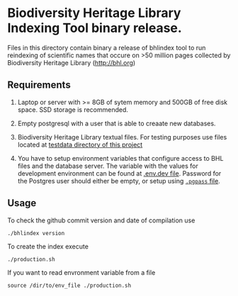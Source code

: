 # Biodiversity Heritage Library Indexing Tool binary release.

Files in this directory contain binary a release of bhlindex tool to
run reindexing of scientific names that occure on >50 million pages collected
by Biodiversity Heritage Library (http://bhl.org)

## Requirements

1. Laptop or server with >= 8GB of sytem memory and 500GB of free disk space.
   SSD storage is recommended.

2. Empty postgresql with a user that is able to creaate new databases.

3. Biodiversity Heritage Library textual files. For testing purposes use files
   located at [testdata directory of this project][testdata]

4. You have to setup environment variables that configure access to BHL files
   and the database server. The variable with the values for development
   environment can be found at [.env.dev file][env]. Password for the Postgres
   user should either be empty, or setup using [`.pgpass` file][pgpass].

## Usage

To check the github commit version and date of compilation use

```
./bhlindex version
```

To create the index execute

```
./production.sh
```
If you want to read envronment variable from a file

```
source /dir/to/env_file ./production.sh
```

[testdata]: https://github.com/gnames/bhlindex/tree/master/testdata/
[env]: https://raw.githubusercontent.com/gnames/bhlindex/master/.env.dev
[pgpass]: https://www.postgresql.org/docs/9.4/static/libpq-pgpass.html

